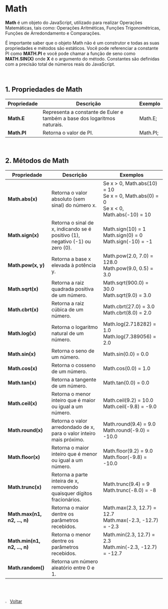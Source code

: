 <h1>Math</h1>



**Math** é um objeto do JavaScript, utilizado para realizar Operações Matemáticas, tais como:  Operações Aritméticas, Funções Trigonométricas, Funções de Arredondamento e Comparações.

É importante saber que o objeto Math não é um construtor e todas as  suas propriedades e métodos são estáticos. Você pode referenciar a  constante PI como **MATH.PI** e você pode chamar a função de seno como **MATH.SIN(X)** onde **X** é o argumento do método. Constantes são definidas com a precisão total de números reais do JavaScript.

<br />

<h2>1. Propriedades de Math</h2>



| Propriedade | Descrição                                                    | Exemplo  |
| ----------- | ------------------------------------------------------------ | -------- |
| **Math.E**  | Representa a constante de Euler e também a base dos logaritmos naturais. | Math.E;  |
| **Math.PI** | Retorna o valor de PI.                                       | Math.PI; |

<br />  

<h2>2. Métodos de Math</h2>



| Propriedade                  | Descrição                                                    | Exemplos                                                     |
| ---------------------------- | ------------------------------------------------------------ | ------------------------------------------------------------ |
| **Math.abs(x)**              | Retorna o valor absoluto (sem sinal) do número x.            | Se x > 0, Math.abs(10) = 10 <br/>Se x = 0, Math.abs(0) = 0 <br/>Se x < 0, Math.abs(-10) = 10 |
| **Math.sign(x)**             | Retorna o sinal de x, indicando se é positivo (1), negativo (-1) ou zero (0). | Math.sign(10) = 1<br />Math.sign(0) = 0<br />Math.sign(-10) = -1 |
| **Math.pow(x, y)**           | Retorna a base x elevada à potência y.                       | Math.pow(2.0, 7.0) = 128.0 <br/>Math.pow(9.0, 0.5) = 3.0     |
| **Math.sqrt(x)**             | Retorna a raiz quadrada positiva de um número.               | Math.sqrt(900.0) = 30.0 <br/>Math.sqrt(9.0) = 3.0            |
| **Math.cbrt(x)**             | Retorna a raiz cúbica de um número.                          | Math.cbrt(27.0) = 3.0 <br/>Math.cbrt(8.0) = 2.0              |
| **Math.log(x)**              | Retorna o logaritmo natural de um número.                    | Math.log(2.718282) = 1.0 Math.log(7.389056) = 2.0            |
| **Math.sin(x)**              | Retorna o seno de um número.                                 | Math.sin(0.0) = 0.0                                          |
| **Math.cos(x)**              | Retorna o cosseno de um número.                              | Math.cos(0.0) = 1.0                                          |
| **Math.tan(x)**              | Retorna a tangente de um número.                             | Math.tan(0.0) = 0.0                                          |
| **Math.ceil(x)**             | Retorna o menor inteiro que é maior ou igual a um número.    | Math.ceil(9.2) = 10.0 <br/>Math.ceil(-9.8) = -9.0            |
| **Math.round(x)**            | Retorna o valor arredondado de x, para o valor inteiro mais próximo. | Math.round(9.4) = 9.0 <br/>Math.round(-9.0) = -10.0          |
| **Math.floor(x)**            | Retorna o maior inteiro que é menor ou igual a um número.    | Math.floor(9.2) = 9.0 <br/>Math.floor(-9.8) = -10.0          |
| **Math.trunc(x)**            | Retorna a parte inteira de x, removendo quaisquer dígitos fracionários. | Math.trunc(9.4) = 9 <br/>Math.trunc(-8.0) = -8               |
| **Math.max(n1, n2, ..., n)** | Retorna o maior dentre os parâmetros recebidos.              | Math.max(2.3, 12.7) = 12.7 <br/>Math.max(-2.3, -12.7) = -2.3 |
| **Math.min(n1, n2, ..., n)** | Retorna o menor dentre os parâmetros recebidos.              | Math.min(2.3, 12.7) = 2.3 <br/>Math.min(-2.3, -12.7) = -12.7 |
| **Math.random()**            | Retorna um número aleatório entre 0 e 1.                     |                                                              |

<br /><br />

<div align="left"><a href="README.md"><img src="https://i.imgur.com/XMgF3gl.png" title="source: imgur.com" width="3%"/>Voltar</a></div>